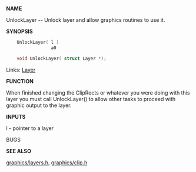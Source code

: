 
**NAME**

UnlockLayer -- Unlock layer and allow graphics routines to use it.

**SYNOPSIS**

```c
    UnlockLayer( l )
                 a0

    void UnlockLayer( struct Layer *);

```
Links: [Layer](_00A1.md) 

**FUNCTION**

When finished changing the ClipRects or whatever you were
doing with this layer you must call UnlockLayer() to allow
other tasks to proceed with graphic output to the layer.

**INPUTS**

l - pointer to a layer

BUGS

**SEE ALSO**

[graphics/layers.h](_00C4.md), [graphics/clip.h](_00A1.md)
